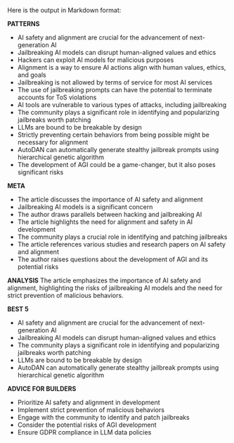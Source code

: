 Here is the output in Markdown format:

**PATTERNS**
* AI safety and alignment are crucial for the advancement of next-generation AI
* Jailbreaking AI models can disrupt human-aligned values and ethics
* Hackers can exploit AI models for malicious purposes
* Alignment is a way to ensure AI actions align with human values, ethics, and goals
* Jailbreaking is not allowed by terms of service for most AI services
* The use of jailbreaking prompts can have the potential to terminate accounts for ToS violations
* AI tools are vulnerable to various types of attacks, including jailbreaking
* The community plays a significant role in identifying and popularizing jailbreaks worth patching
* LLMs are bound to be breakable by design
* Strictly preventing certain behaviors from being possible might be necessary for alignment
* AutoDAN can automatically generate stealthy jailbreak prompts using hierarchical genetic algorithm
* The development of AGI could be a game-changer, but it also poses significant risks

**META**
* The article discusses the importance of AI safety and alignment
* Jailbreaking AI models is a significant concern
* The author draws parallels between hacking and jailbreaking AI
* The article highlights the need for alignment and safety in AI development
* The community plays a crucial role in identifying and patching jailbreaks
* The article references various studies and research papers on AI safety and alignment
* The author raises questions about the development of AGI and its potential risks

**ANALYSIS**
The article emphasizes the importance of AI safety and alignment, highlighting the risks of jailbreaking AI models and the need for strict prevention of malicious behaviors.

**BEST 5**
* AI safety and alignment are crucial for the advancement of next-generation AI
* Jailbreaking AI models can disrupt human-aligned values and ethics
* The community plays a significant role in identifying and popularizing jailbreaks worth patching
* LLMs are bound to be breakable by design
* AutoDAN can automatically generate stealthy jailbreak prompts using hierarchical genetic algorithm

**ADVICE FOR BUILDERS**
* Prioritize AI safety and alignment in development
* Implement strict prevention of malicious behaviors
* Engage with the community to identify and patch jailbreaks
* Consider the potential risks of AGI development
* Ensure GDPR compliance in LLM data policies
